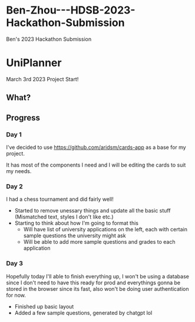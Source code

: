 # Ben-Zhou---HDSB-2023-Hackathon-Submission

Ben's 2023 Hackathon Submission

# UniPlanner 

March 3rd 2023 Project Start!

## What?



## Progress

### Day 1

I've decided to use https://github.com/aridsm/cards-app as a base for my project.

It has most of the components I need and I will be editing the cards to suit my needs.

### Day 2

I had a chess tournament and did fairly well!

- Started to remove unessary things and update all the basic stuff (Mismatched text, styles I don't like etc.)
- Starting to think about how I'm going to format this
    - Will have list of university applications on the left, each with certain sample questions the university might ask
    - Will be able to add more sample questions and grades to each application

### Day 3

Hopefully today I'll able to finish everything up, I won't be using a database since I don't need to have this ready for prod and everythings gonna be stored in the browser since its fast, also won't be doing user authentication for now.

- Finished up basic layout
- Added a few sample questions, generated by chatgpt lol